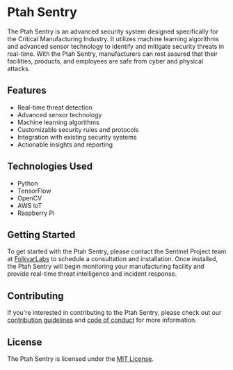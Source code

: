 # Ptah Sentry

The Ptah Sentry is an advanced security system designed specifically for the Critical Manufacturing Industry. It utilizes machine learning algorithms and advanced sensor technology to identify and mitigate security threats in real-time. With the Ptah Sentry, manufacturers can rest assured that their facilities, products, and employees are safe from cyber and physical attacks.

## Features

- Real-time threat detection
- Advanced sensor technology
- Machine learning algorithms
- Customizable security rules and protocols
- Integration with existing security systems
- Actionable insights and reporting

## Technologies Used

* Python
* TensorFlow
* OpenCV
* AWS IoT
* Raspberry Pi

## Getting Started

To get started with the Ptah Sentry, please contact the Sentinel Project team at [FolkvarLabs]() to schedule a consultation and installation. Once installed, the Ptah Sentry will begin monitoring your manufacturing facility and provide real-time threat intelligence and incident response.

## Contributing

If you're interested in contributing to the Ptah Sentry, please check out our [contribution guidelines]() and [code of conduct]() for more information.

## License

The Ptah Sentry is licensed under the [MIT License]().